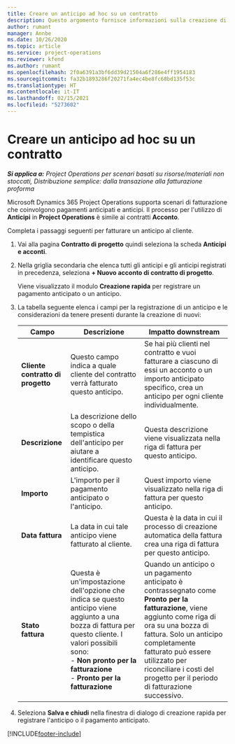 ```yaml
---
title: Creare un anticipo ad hoc su un contratto
description: Questo argomento fornisce informazioni sulla creazione di un anticipo su un contratto secondo necessità.
author: rumant
manager: Annbe
ms.date: 10/26/2020
ms.topic: article
ms.service: project-operations
ms.reviewer: kfend
ms.author: rumant
ms.openlocfilehash: 2f0a6391a3bf6dd39d21504a6f286e4ff1954183
ms.sourcegitcommit: fa32b1893286f20271fa4ec4be8fc68bd135f53c
ms.translationtype: HT
ms.contentlocale: it-IT
ms.lasthandoff: 02/15/2021
ms.locfileid: "5273602"
---
```

# <a name="creating-an-ad-hoc-advance-on-a-contract"></a>Creare un anticipo ad hoc su un contratto

_**Si applica a:** Project Operations per scenari basati su risorse/materiali non stoccati, Distribuzione semplice: dalla transazione alla fatturazione proforma_

Microsoft Dynamics 365 Project Operations supporta scenari di fatturazione che coinvolgono pagamenti anticipati e anticipi. Il processo per l'utilizzo di **Anticipi** in **Project Operations** è simile ai contratti **Acconto**. 

Completa i passaggi seguenti per fatturare un anticipo al cliente.

1. Vai alla pagina **Contratto di progetto** quindi seleziona la scheda **Anticipi e acconti**.
2. Nella griglia secondaria che elenca tutti gli anticipi e gli anticipi registrati in precedenza, seleziona **+ Nuovo acconto di contratto di progetto**. 

    Viene visualizzato il modulo **Creazione rapida** per registrare un pagamento anticipato o un anticipo.
    
3. La tabella seguente elenca i campi per la registrazione di un anticipo e le considerazioni da tenere presenti durante la creazione di nuovi:

    | Campo | Descrizione | Impatto downstream |
    | --- | --- | --- |
    | **Cliente contratto di progetto** | Questo campo indica a quale cliente del contratto verrà fatturato questo anticipo. | Se hai più clienti nel contratto e vuoi fatturare a ciascuno di essi un acconto o un importo anticipato specifico, crea un anticipo per ogni cliente individualmente. |
    | **Descrizione** | La descrizione dello scopo o della tempistica dell'anticipo per aiutare a identificare questo anticipo. | Questa descrizione viene visualizzata nella riga di fattura per questo anticipo. |
    | **Importo** | L'importo per il pagamento anticipato o l'anticipo. | Quest importo viene visualizzato nella riga di fattura per questo anticipo. |
    | **Data fattura** | La data in cui tale anticipo viene fatturato al cliente. | Questa è la data in cui il processo di creazione automatica della fattura crea una riga di fattura per questo anticipo. |
    | **Stato fattura** | Questa è un'impostazione dell'opzione che indica se questo anticipo viene aggiunto a una bozza di fattura per questo cliente. I valori possibili sono:</br>- **Non pronto per la fatturazione**</br>- **Pronto per la fatturazione** | Quando un anticipo o un pagamento anticipato è contrassegnato come **Pronto per la fatturazione**, viene aggiunto come riga di ora su una bozza di fattura. Solo un anticipo completamente fatturato può essere utilizzato per riconciliare i costi del progetto per il periodo di fatturazione successivo. |

4. Seleziona **Salva e chiudi** nella finestra di dialogo di creazione rapida per registrare l'anticipo o il pagamento anticipato.


[!INCLUDE[footer-include](../../includes/footer-banner.md)]